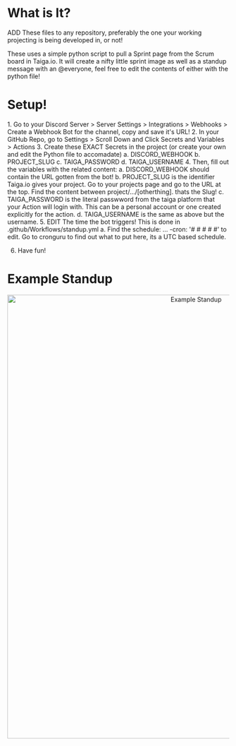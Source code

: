 <h1>What is It?</h1>
ADD These files to any repository, preferably the one your working projecting is being developed in, or not!

These uses a simple python script to pull a Sprint page from the Scrum board in Taiga.io. It will create a nifty little sprint 
image as well as a standup message with an @everyone, feel free to edit the contents of either with the python file!

<h1>Setup!</h1>
1. Go to your Discord Server > Server Settings > Integrations > Webhooks > Create a Webhook Bot for the channel, copy and save it's URL!  
2. In your GitHub Repo, go to Settings > Scroll Down and Click Secrets and Variables > Actions  
3. Create these EXACT Secrets in the project (or create your own and edit the Python file to accomadate)  
   a. DISCORD_WEBHOOK  
   b. PROJECT_SLUG  
   c. TAIGA_PASSWORD  
   d. TAIGA_USERNAME  
4. Then, fill out the variables with the related content:  
   a. DISCORD_WEBHOOK should contain the URL gotten from the bot!  
   b. PROJECT_SLUG is the identifier Taiga.io gives your project. Go to your projects page and go to the URL at the top. Find the content between project/.../[otherthing]. thats the Slug! 
   c. TAIGA_PASSWORD is the literal passwword from the taiga platform that your Action will login with. This can be a personal account or one created explicitly for the action.  
   d. TAIGA_USERNAME is the same as above but the username. 
5. EDIT The time the bot triggers! This is done in .github/Workflows/standup.yml  
   a. Find the schedule: ... -cron: '# # # # #' to edit. Go to cronguru to find out what to put here, its a UTC based schedule.  

6. Have fun!  


<h1>Example Standup</h1>
<p align="center">
  <img width="841" height="1006" alt="Example Standup" src="https://github.com/user-attachments/assets/d1d027ba-d380-4e18-993c-73600280d486" />
</p>
